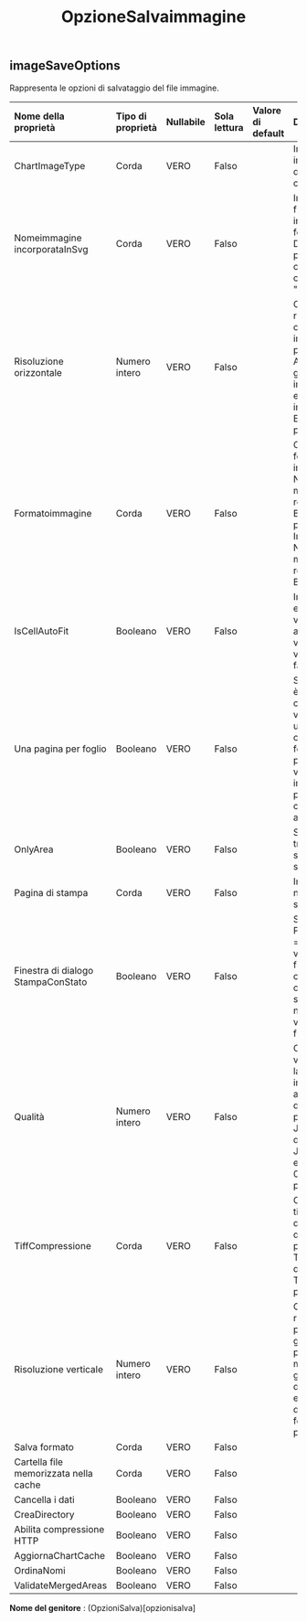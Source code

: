 ﻿---
title: OpzioneSalvaimmagine
second_title: Aspose.Cells Cloud Documen
type: docs
url: /it/specification/model/imagesaveoptions/
description: "Aspose.Cells Specifica del modello cloud: ImageSaveOptions. Gestisci facilmente Excel e altri fogli di calcolo con funzionalità come apertura, generazione, modifica, divisione, unione, confronto e conversione"
weight: 50
---
## **imageSaveOptions**

 Rappresenta le opzioni di salvataggio del file immagine.

| Nome della proprietà| Tipo di proprietà| Nullabile| Sola lettura| Valore di default| Descrizione|
|:- |:- |:- |:- |:- |:- |
| ChartImageType| Corda| VERO| Falso|| Indicare il tipo di immagine del grafico durante la conversione.|
| Nomeimmagine incorporataInSvg| Corda| VERO| Falso|| Indicare il nome del file dell'immagine incorporata in formato SVG. Dovrebbe essere il percorso completo con una directory come "c:\\xpsEmbeded"|
| Risoluzione orizzontale| Numero intero| VERO| Falso|| Ottiene o imposta la risoluzione orizzontale per le immagini generate, in punti per pollice. Applica il metodo di generazione delle immagini ad eccezione delle immagini in formato Emf. Il valore predefinito è 96.|
| Formatoimmagine| Corda| VERO| Falso||Ottiene o imposta il formato delle immagini generate. Non applicare il metodo che restituisce un oggetto Bitmap. Il valore predefinito è ImageFormat.Bmp. Non applicare il metodo che restituisce un oggetto Bitmap.|
| IsCellAutoFit| Booleano| VERO| Falso|| Indica se la larghezza e l'altezza delle celle vengono adattate automaticamente al valore della cella. Il valore predefinito è falso.|
| Una pagina per foglio| Booleano| VERO| Falso|| Se OnePagePerSheet è true , tutto il contenuto di un foglio verrà visualizzato in una sola pagina come risultato. Il formato carta di pagesetup non sarà valido e le altre impostazioni di pagesetup continueranno ad avere effetto.|
| OnlyArea| Booleano| VERO| Falso|| Se questa proprietà è true , verrà generata solo l'Area e nessuna scala avrà effetto.|
| Pagina di stampa| Corda| VERO| Falso|| Indica quali pagine non verranno stampate.|
| Finestra di dialogo StampaConStato| Booleano| VERO| Falso|| Se PrintWithStatusDialog = true , verrà visualizzata una finestra di dialogo che mostra lo stato corrente della stampa. altrimenti non verrà visualizzata alcuna finestra di dialogo.|
|Qualità| Numero intero| VERO| Falso||Ottiene o imposta un valore che determina la qualità delle immagini generate da applicare solo quando si salvano le pagine nel formato Jpeg. Ha effetto solo quando si salva su JPEG. Il valore deve essere compreso tra 0 e 100. Il valore predefinito è 100.|
| TiffCompressione| Corda| VERO| Falso|| Ottiene o imposta il tipo di compressione da applicare solo quando si salvano le pagine nel formato Tiff. Ha effetto solo quando si salva su TIFF. Il valore predefinito è Lzw.|
| Risoluzione verticale| Numero intero| VERO| Falso|| Ottiene o imposta la risoluzione verticale per le immagini generate, in punti per pollice. Applica il metodo di generazione dell'immagine ad eccezione dell'immagine in formato Emf. Il valore predefinito è 96.|
| Salva formato| Corda| VERO| Falso|||
| Cartella file memorizzata nella cache| Corda| VERO| Falso|||
| Cancella i dati| Booleano| VERO| Falso|||
| CreaDirectory| Booleano| VERO| Falso|||
| Abilita compressione HTTP| Booleano| VERO| Falso|||
| AggiornaChartCache| Booleano| VERO| Falso|||
|OrdinaNomi| Booleano| VERO| Falso|||
| ValidateMergedAreas| Booleano| VERO| Falso|||

**Nome del genitore** : (OpzioniSalva)[opzionisalva]